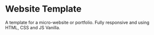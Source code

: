 # Website Template

A template for a micro-website or portfolio. Fully responsive and using HTML, CSS and JS Vanilla.
